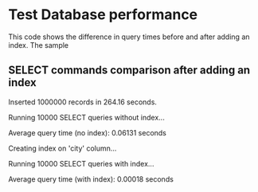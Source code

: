 # Test Database performance


This code shows the difference in query times before and after adding an index.
The sample 

## SELECT commands comparison after adding an index


Inserted 1000000 records in 264.16 seconds.

Running 10000 SELECT queries without index...

Average query time (no index): 0.06131 seconds

Creating index on 'city' column...

Running 10000 SELECT queries with index...

Average query time (with index): 0.00018 seconds